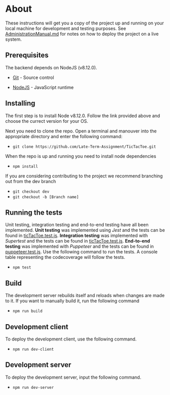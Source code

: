 # About

These instructions will get you a copy of the project up and running on your local machine for development and testing purposes. See [AdministrationManual.md](./AdministrationManual.md) for notes on how to deploy the project on a live system.

## Prerequisites

The backend depends on NodeJS (v8.12.0). 

* [Git](https://git-scm.com/book/en/v2/Getting-Started-Installing-Git) - Source control

* [NodeJS](https://nodejs.org/en/download/) - JavaScript runtime

## Installing

The first step is to install Node v8.12.0. Follow the link provided above and choose the currect version for your OS.

Next you need to clone the repo. Open a terminal and manouver into the appropriate directory and enter the following command:
* `git clone https://github.com/Late-Term-Assignment/TicTacToe.git`

When the repo is up and running you need to install node dependencies
* `npm install`

If you are considering contributing to the project we recommend branching out from the dev branch
* `git checkout dev`
* `git checkout -b [Branch name]`

## Running the tests
Unit testing, integration testing and end-to-end testing have all been implemented. 
**Unit testing** was implemented using *Jest* and the tests can be found in [ticTacToe.test.js](../src/logic/ticTacToe.test.js).
**Integration testing** was implemented with *Supertest* and the tests can be found in [ticTacToe.test.js](../src/api/index.test.js).
**End-to-end testing** was implemented with *Puppeteer* and the tests can be found in [puppeteer.test.js](../E2ETesting/puppeteer.test.js).
Use the following command to run the tests. A console table representing the codecoverage will follow the tests.
* `npm test`

## Build

The development server rebuilds itself and reloads when changes are made to it. If you want to manually build it, run the following command
* `npm run build`

## Development client
To deploy the development client, use the following command.
* `npm run dev-client`


## Development server

To deploy the development server, input the following command.
* `npm run dev-server`